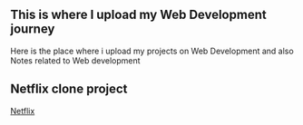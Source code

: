 ## This is where I upload my Web Development journey
Here is the place where i upload my projects on Web Development and also Notes related to Web development
## Netflix clone project
[Netflix](https://shainworks.github.io/Webworks/)
